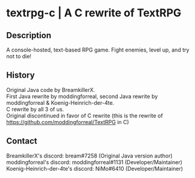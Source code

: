 # textrpg-c | A C rewrite of TextRPG
## Description
A console-hosted, text-based RPG game.
Fight enemies, level up, and try not to die!

## History
Original Java code by BreamkillerX.  
First Java rewrite by moddingforreal, second Java rewrite by moddingforreal & Koenig-Heinrich-der-4te.  
C rewrite by all 3 of us.  
Original discontinued in favor of C rewrite (this is the rewrite of https://github.com/moddingforreal/TextRPG in C)  

## Contact
BreamkillerX's discord: bream#7258 (Original Java version author)  
moddingforreal's discord: moddingforreal#1131 (Developer/Maintainer)  
Koenig-Heinrich-der-4te's discord: NiMo#6410 (Developer/Maintainer)  
